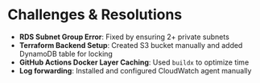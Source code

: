 # Challenges & Resolutions

- **RDS Subnet Group Error**: Fixed by ensuring 2+ private subnets
- **Terraform Backend Setup**: Created S3 bucket manually and added DynamoDB table for locking
- **GitHub Actions Docker Layer Caching**: Used `buildx` to optimize time
- **Log forwarding**: Installed and configured CloudWatch agent manually